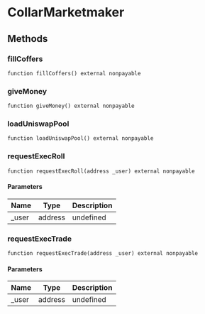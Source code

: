# CollarMarketmaker









## Methods

### fillCoffers

```solidity
function fillCoffers() external nonpayable
```






### giveMoney

```solidity
function giveMoney() external nonpayable
```






### loadUniswapPool

```solidity
function loadUniswapPool() external nonpayable
```






### requestExecRoll

```solidity
function requestExecRoll(address _user) external nonpayable
```





#### Parameters

| Name | Type | Description |
|---|---|---|
| _user | address | undefined |

### requestExecTrade

```solidity
function requestExecTrade(address _user) external nonpayable
```





#### Parameters

| Name | Type | Description |
|---|---|---|
| _user | address | undefined |




